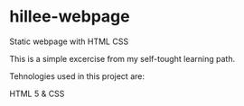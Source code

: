 # hillee-webpage
Static webpage with HTML CSS

This is a simple excercise from my self-tought learning path. 

Tehnologies used in this project are: 

HTML 5 & CSS


